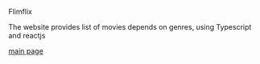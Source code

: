 Flimflix

The website provides list of movies depends on genres, using Typescript and reactjs

[main page](devflix.png)
